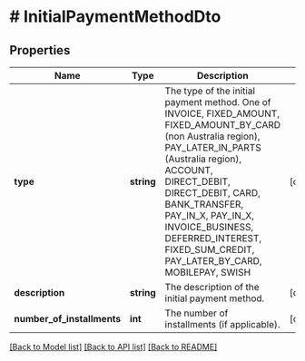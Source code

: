 # # InitialPaymentMethodDto

## Properties

Name | Type | Description | Notes
------------ | ------------- | ------------- | -------------
**type** | **string** | The type of the initial payment method. One of INVOICE, FIXED_AMOUNT, FIXED_AMOUNT_BY_CARD (non Australia region), PAY_LATER_IN_PARTS (Australia region), ACCOUNT, DIRECT_DEBIT, DIRECT_DEBIT, CARD, BANK_TRANSFER, PAY_IN_X, PAY_IN_X, INVOICE_BUSINESS, DEFERRED_INTEREST, FIXED_SUM_CREDIT, PAY_LATER_BY_CARD, MOBILEPAY, SWISH | [optional]
**description** | **string** | The description of the initial payment method. | [optional]
**number_of_installments** | **int** | The number of installments (if applicable). | [optional]

[[Back to Model list]](../../README.md#models) [[Back to API list]](../../README.md#endpoints) [[Back to README]](../../README.md)

